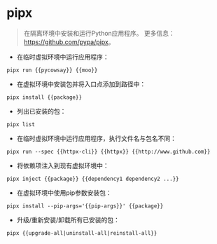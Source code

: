 # pipx

> 在隔离环境中安装和运行Python应用程序。
> 更多信息：<https://github.com/pypa/pipx>。

- 在临时虚拟环境中运行应用程序：

`pipx run {{pycowsay}} {{moo}}`

- 在虚拟环境中安装包并将入口点添加到路径中：

`pipx install {{package}}`

- 列出已安装的包：

`pipx list`

- 在临时虚拟环境中运行应用程序，执行文件名与包名不同：

`pipx run --spec {{httpx-cli}} {{httpx}} {{http://www.github.com}}`

- 将依赖项注入到现有虚拟环境中：

`pipx inject {{package}} {{dependency1 dependency2 ...}}`

- 在虚拟环境中使用pip参数安装包：

`pipx install --pip-args='{{pip-args}}' {{package}}`

- 升级/重新安装/卸载所有已安装的包：

`pipx {{upgrade-all|uninstall-all|reinstall-all}}`